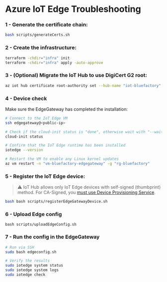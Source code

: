 # Azure IoT Edge Troubleshooting

### 1 - Generate the certificate chain:

```sh
bash scripts/generateCerts.sh
```

### 2 - Create the infrastructure:

```sh
terraform -chdir="infra" init
terraform -chdir="infra" apply -auto-approve
```

### 3 - (Optional) Migrate the IoT Hub to use DigiCert G2 root:

```sh
az iot hub certificate root-authority set --hub-name "iot-bluefactory" --certificate-authority v2 --yes
```

### 4 - Device check

Make sure the EdgeGateway has completed the installation:

```sh
# Connect to the IoT Edge VM
ssh edgegateway@<public-ip>

# Check if the cloud-init status is "done", otherwise wait with "--wait"
cloud-init status

# Confirm that the IoT Edge runtime has been installed
iotedge --version

# Restart the VM to enable any Linux kernel updates
az vm restart -n "vm-bluefactory-edgegateway" -g "rg-bluefactory"
```

### 5 - Register the IoT Edge device:

> ⚠️ IoT Hub allows only IoT Edge devices with self-signed (thumbprint) method. For CA-Signed, you [must use Device Provisioning Service](https://github.com/MicrosoftDocs/azure-docs/issues/108363).

```sh
bash bash scripts/registerEdgeGatewayDevice.sh
```

### 6 - Upload Edge config

```
bash scripts/uploadEdgeConfig.sh
```


### 7 - Run the config in the EdgeGateway

```sh
# Run via SSH
sudo bash edgeconfig.sh

# Verify the results
sudo iotedge system status
sudo iotedge system logs
sudo iotedge check
```